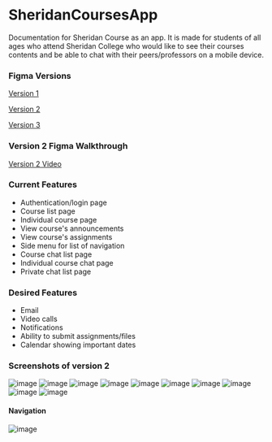 # SheridanCoursesApp
Documentation for Sheridan Course as an app. It is made for students of all ages who attend Sheridan College who would like to see their courses contents and be able to chat with their peers/professors on a mobile device.

### Figma Versions
[Version 1](https://www.figma.com/proto/CLKsnCUpBxUCGV3oN70PDb/HCI--Assignment1?node-id=58%3A330&scaling=scale-down&page-id=0%3A1&starting-point-node-id=1%3A3&show-proto-sidebar=1)

[Version 2](https://www.figma.com/proto/ywCONwppIBKxUgAGguEvDq/HCI-Assignment2?node-id=1%3A3&scaling=scale-down&page-id=0%3A1&starting-point-node-id=1%3A3&show-proto-sidebar=1)

[Version 3](https://www.figma.com/proto/M27LmTW02PwE6rmxkW0BUa/SheridanCoursesApp3?scaling=scale-down&page-id=0%3A1&starting-point-node-id=1%3A3&show-proto-sidebar=1&node-id=1-3)

### Version 2 Figma Walkthrough
[Version 2 Video](https://youtu.be/b6e1QCPmGwg)

### Current Features
* Authentication/login page
* Course list page
* Individual course page
* View course's announcements
* View course's assignments
* Side menu for list of navigation
* Course chat list page
* Individual course chat page
* Private chat list page

### Desired Features
* Email
* Video calls
* Notifications
* Ability to submit assignments/files
* Calendar showing important dates

### Screenshots of version 2
![image](https://user-images.githubusercontent.com/94083573/220020448-45157ec7-1d9d-49bb-beef-1968252f10aa.png)
![image](https://user-images.githubusercontent.com/94083573/220020466-d06e3afd-554e-4a4a-9ecc-05e036b3e276.png)
![image](https://user-images.githubusercontent.com/94083573/220020477-a59b00ad-b765-4118-afd5-661d8ce30403.png)
![image](https://user-images.githubusercontent.com/94083573/220020492-23123e5a-0002-47c5-93a1-d896f9c4d607.png)
![image](https://user-images.githubusercontent.com/94083573/220020504-54bf35b1-42c3-4ee4-a740-6516a0f40360.png)
![image](https://user-images.githubusercontent.com/94083573/220020516-8370a8b7-aa4c-4a0e-88ea-d0b07f271fdc.png)
![image](https://user-images.githubusercontent.com/94083573/220020527-462dd524-4bd8-4e43-b080-d9c5a8ec9046.png)
![image](https://user-images.githubusercontent.com/94083573/220020535-c5576846-905b-43d9-a0b2-8f158e03f73b.png)
![image](https://user-images.githubusercontent.com/94083573/220020549-21c6f146-6ae5-494b-9e62-f51fe32da97c.png)
![image](https://user-images.githubusercontent.com/94083573/220020559-f6a81367-278a-44a7-b307-d69b47583f73.png)
#### Navigation
![image](https://user-images.githubusercontent.com/94083573/220020892-747ce0ec-1c07-4c98-bb15-a581c41281cf.png)














